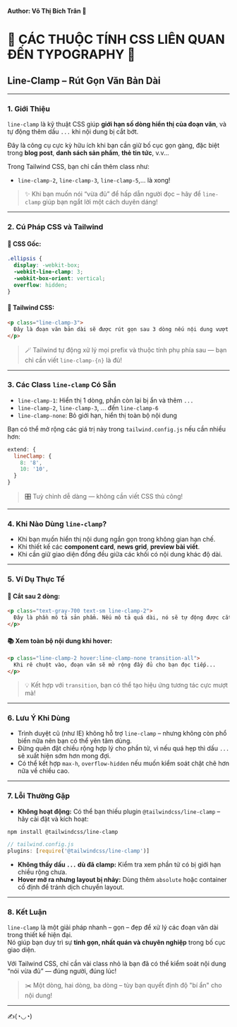 
**Author: Võ Thị Bích Trân 🌸**

# 🌈 CÁC THUỘC TÍNH CSS LIÊN QUAN ĐẾN TYPOGRAPHY 🌈

## Line-Clamp – Rút Gọn Văn Bản Dài 

---

### 1. **Giới Thiệu**

`line-clamp` là kỹ thuật CSS giúp **giới hạn số dòng hiển thị của đoạn văn**, và tự động thêm dấu `...` khi nội dung bị cắt bớt.

Đây là công cụ cực kỳ hữu ích khi bạn cần giữ bố cục gọn gàng, đặc biệt trong **blog post**, **danh sách sản phẩm**, **thẻ tin tức**, v.v...

Trong Tailwind CSS, bạn chỉ cần thêm class như:  
- `line-clamp-2`, `line-clamp-3`, `line-clamp-5`,... là xong!

> ✨ Khi bạn muốn nói “vừa đủ” để hấp dẫn người đọc – hãy để `line-clamp` giúp bạn ngắt lời một cách duyên dáng!

---

### 2. **Cú Pháp CSS và Tailwind**

#### 📌 CSS Gốc:

```css
.ellipsis {
  display: -webkit-box;
  -webkit-line-clamp: 3;
  -webkit-box-orient: vertical;
  overflow: hidden;
}
```

#### 📌 Tailwind CSS:

```html
<p class="line-clamp-3">
  Đây là đoạn văn bản dài sẽ được rút gọn sau 3 dòng nếu nội dung vượt quá chiều cao quy định...
</p>
```

> 🪄 Tailwind tự động xử lý mọi prefix và thuộc tính phụ phía sau — bạn chỉ cần viết `line-clamp-{n}` là đủ!

---

### 3. **Các Class `line-clamp` Có Sẵn**

- `line-clamp-1`: Hiển thị 1 dòng, phần còn lại bị ẩn và thêm `...`
- `line-clamp-2`, `line-clamp-3`, ... đến `line-clamp-6`
- `line-clamp-none`: Bỏ giới hạn, hiển thị toàn bộ nội dung

Bạn có thể mở rộng các giá trị này trong `tailwind.config.js` nếu cần nhiều hơn:

```js
extend: {
  lineClamp: {
    8: '8',
    10: '10',
  }
}
```

> 🎛️ Tuỳ chỉnh dễ dàng — không cần viết CSS thủ công!

---

### 4. **Khi Nào Dùng `line-clamp`?**

- Khi bạn muốn hiển thị nội dung ngắn gọn trong không gian hạn chế.
- Khi thiết kế các **component card**, **news grid**, **preview bài viết**.
- Khi cần giữ giao diện đồng đều giữa các khối có nội dung khác độ dài.

---

### 5. **Ví Dụ Thực Tế**

#### 📰 Cắt sau 2 dòng:

```html
<p class="text-gray-700 text-sm line-clamp-2">
  Đây là phần mô tả sản phẩm. Nếu mô tả quá dài, nó sẽ tự động được cắt gọn để không phá vỡ bố cục của trang web.
</p>
```

#### 📚 Xem toàn bộ nội dung khi hover:

```html
<p class="line-clamp-2 hover:line-clamp-none transition-all">
  Khi rê chuột vào, đoạn văn sẽ mở rộng đầy đủ cho bạn đọc tiếp...
</p>
```

> 💡 Kết hợp với `transition`, bạn có thể tạo hiệu ứng tương tác cực mượt mà!

---

### 6. **Lưu Ý Khi Dùng**

- Trình duyệt cũ (như IE) không hỗ trợ `line-clamp` – nhưng không còn phổ biến nữa nên bạn có thể yên tâm dùng.
- Đừng quên đặt chiều rộng hợp lý cho phần tử, vì nếu quá hẹp thì dấu `...` sẽ xuất hiện sớm hơn mong đợi.
- Có thể kết hợp `max-h`, `overflow-hidden` nếu muốn kiểm soát chặt chẽ hơn nữa về chiều cao.

---

### 7. **Lỗi Thường Gặp**

- **Không hoạt động:** Có thể bạn thiếu plugin `@tailwindcss/line-clamp` – hãy cài đặt và kích hoạt:
```bash
npm install @tailwindcss/line-clamp
```

```js
// tailwind.config.js
plugins: [require('@tailwindcss/line-clamp')]
```
- **Không thấy dấu `...` dù đã clamp:** Kiểm tra xem phần tử có bị giới hạn chiều rộng chưa.
- **Hover mở ra nhưng layout bị nhảy:** Dùng thêm `absolute` hoặc container cố định để tránh dịch chuyển layout.

---

### 8. **Kết Luận**

`line-clamp` là một giải pháp nhanh – gọn – đẹp để xử lý các đoạn văn dài trong thiết kế hiện đại.  
Nó giúp bạn duy trì sự **tinh gọn, nhất quán và chuyên nghiệp** trong bố cục giao diện.

Với Tailwind CSS, chỉ cần vài class nhỏ là bạn đã có thể kiểm soát nội dung “nói vừa đủ” — đúng người, đúng lúc!

> ✂️ Một dòng, hai dòng, ba dòng – tùy bạn quyết định độ "bí ẩn" cho nội dung!

---

✍️(◔◡◔)
